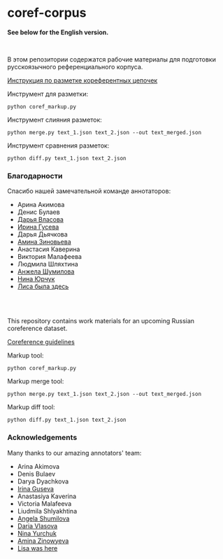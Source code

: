 # coref-corpus

**See below for the English version.**

</br>

В этом репозитории содержатся рабочие материалы для подготовки русскоязычного референциального корпуса.

[Инструкция по разметке кореферентных цепочек](coreference_guidelines.md)

Инструмент для разметки:

    python coref_markup.py

Инструмент слияния разметок:

    python merge.py text_1.json text_2.json --out text_merged.json
    
Инструмент сравнения разметок:

    python diff.py text_1.json text_2.json

### Благодарности
Спасибо нашей замечательной команде аннотаторов:
* Арина Акимова
* Денис Булаев
* [Дарья Власова](https://github.com/Dariavld)
* [Ирина Гусева](https://github.com/irinaguseva)
* Дарья Дьячкова
* [Амина Зиновьева](https://github.com/AminaZi)
* Анастасия Каверина
* Виктория Малафеева
* Людмила Шляхтина
* [Анжела Шумилова](https://github.com/AngelaShumilova)
* [Нина Юрчук](https://github.com/Satynth)
* [Лиса была здесь](https://github.com/xiaoliska)


</br>
</br>

This repository contains work materials for an upcoming Russian coreference dataset.

[Coreference guidelines](coreference_guidelines.md)

Markup tool:

    python coref_markup.py

Markup merge tool:

    python merge.py text_1.json text_2.json --out text_merged.json
    
Markup diff tool:

    python diff.py text_1.json text_2.json
    
### Acknowledgements
Many thanks to our amazing annotators' team:
* Arina Akimova
* Denis Bulaev
* Darya Dyachkova
* [Irina Guseva](https://github.com/irinaguseva)
* Anastasiya Kaverina
* Victoria Malafeeva
* Liudmila Shlyakhtina
* [Angela Shumilova](https://github.com/AngelaShumilova)
* [Daria Vlasova](https://github.com/Dariavld)
* [Nina Yurchuk](https://github.com/Satynth)
* [Amina Zinowyeva](https://github.com/AminaZi)
* [Lisa was here](https://github.com/xiaoliska)
